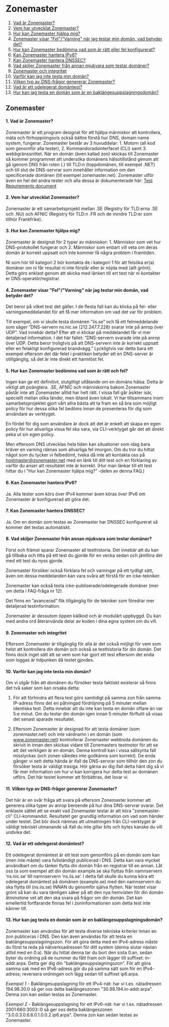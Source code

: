Zonemaster
==========

1. [Vad är Zonemaster?](#1-vad-C3%A4r-zonemaster)
2. [Vem har utvecklat Zonemaster?](#2-vem-har-utvecklat-zonemaster)
3. [Hur kan Zonemaster hjälpa mig?](#3-hur-kan-zonemaster-hj%C3%A4lpa-mig)
4. [Zonemaster visar "Fel"/"Varning" när jag testar min domän, vad betyder
det?](#4-zonemaster-visar-felvarning-n%C3%A4r-jag-testar-min-dom%C3%A4n-vad-betyder-det)
5. [Hur kan Zonemaster bedömma vad som är rätt eller fel
konfigurerat?](#5-hur-kan-zonemaster-bed%C3%B6mma-vad-som-%C3%A4r-r%C3%A4tt-och-fel)
6. [Kan Zonemaster hantera IPv6?](#6-kan-zonemaster-hantera-ipv6)
7. [Kan Zonemaster hantera DNSSEC?](#7-kan-zonemaster-hantera-dnssec) 
8. [Vad skiljer Zonemaster från annan mjukvara som testar
domäner?](#8-vad-skiljer-zonemaster-fr%C3%A5n-annan-mjukvara-som-testar-dom%C3%A4ner)
9. [Zonemaster och integritet](#9-zonemaster-och-integritet) 
10. [Varför kan jag inte testa min
domän?](#10-varf%C3%B6r-kan-jag-inte-testa-min-dom%C3%A4n)
11. [Vilken typ av DNS-frågor genererar
Zonemaster?](#11-vilken-typ-av-dns-fr%C3%A5gor-genererar-zonemaster)
12. [Vad är ett odelegerat
domäntest?](#12-vad-%C3%A4r-ett-odelegerat-dom%C3%A4ntest)
13. [ Hur kan jag testa en domän som är en
baklängesuppslagningsdomän?](#13-hur-kan-jag-testa-en-dom%C3%A4n-som-%C3%A4r-en-bakl%C3%A4ngesuppslagningsdom%C3%A4n)

Zonemaster
----------

#### 1. Vad är Zonemaster? 

Zonemaster är ett program designat för att hjälpa människor att kontrollera, mäta och förhoppningsvis också bättre förstå hur DNS, domain name system, fungerar. Zonemaster består av 3 huvuddelar: 1. Motorn (all kod som genomför alla tester), 2. Kommandoradsinterfacet (CLI) samt 3. webbgränssnittet. När en domän (även kallad zon) skickas till Zonemaster så kommer programmet att undersöka domänens hälsotillstånd genom att gå igenom DNS från roten (.) till TLD:n (toppdomänen, till exempel .NET) och till slut de DNS-servrar som innehåller information om den specificerade domänen (till exempel zonemaster.net). Zonemaster utför även en hel del andra tester och alla dessa är dokumenterade här: [Test Requirements document](https://github.com/dotse/zonemaster/blob/master/docs/requirements/TestRequirements.md)

#### 2. Vem har utvecklat Zonemaster?

Zonemaster är ett samarbetsprojekt mellan .SE (Registry för TLD:erna .SE och .NU) och AFNIC
(Registry för TLD:n .FR och de mindre TLD:er som tillhör Frankfrike).

#### 3. Hur kan Zonemaster hjälpa mig?  

Zonemaster är designat för 2 typer av människor: 1. Människor som vet hur DNS-protokollet fungerar och 2. Människor som enbart vill veta om deras domän är korrekt uppsatt och inte kommer få några problem i framtiden.

Ni som hör till kategori 2 bör kontakta de i kategori 1 för att felsöka er(a) domäner om ni får resultat ni inte förstår eller är nöjda med (allt grönt). Detta görs enklast genom att skicka med länken till ert test när ni kontakter er DNS-operatör/registrar.

#### 4. Zonemaster visar "Fel"/"Varning" när jag testar min domän, vad betyder det?  

Det beror på vilket test det gäller. I de flesta fall kan du klicka på fel- eller varningsmeddelandet för att få mer information om vad det var för problem.

Till exempel, om vi skulle testa domänen ”iis.se” och få ett felmeddelande som säger ”DNS-servern ns.nic.se (212.247.7.228) svarar inte på anrop över UDP”. Vad innebär detta? Efter att vi klickar på meddelandet får vi mer detaljerad information. I det här fallet: ”DNS-servern svarade inte på anrop över UDP. Detta beror troligtvis på att DNS-servern inte är korrekt uppsatt eller en felaktigt konfigurerad brandvägg.” Lyckligtvis var detta bara ett exempel eftersom det där felet i praktiken betyder att en DNS-server är otillgänglig, så det är inte direkt ett harmlöst fel.

#### 5. Hur kan Zonemaster bedömma vad som är rätt och fel?  

Ingen kan ge ett definitivt, slutgiltigt utlåtande om en domäns hälsa. Detta är 
viktigt att poängtera. .SE, AFNIC och människorna bakom Zonemaster påstår inte 
att Zonemaster alltid har helt rätt. I vissa fall går åsikter isär, speciellt 
mellan olika länder, men ibland även lokalt. Vi har tillsammans inom samarbetsprojektet
gjort vårt allra bästa att ta fram en så bra som möjligt policy för hur dessa
olika fel bedöms innan de presenteras för dig som användare av verktyget.

En fördel för dig som användare är dock att det är enkelt att skapa en egen policy för hur
allvarliga vissa fel ska vara, via CLI-verktyget går det att direkt peka ut sin egen policy.

Men eftersom DNS utvecklas hela tiden kan situationer som idag bara kräver en 
varning räknas som allvarliga fel imorgon. Om du tror du hittat något som du tycker
vi felbedömt, tveka då inte att kontakta oss på hostmaster@zonemaster.net med en 
länk till ditt test och en förklaring av varför du anser att resultatet inte är
korrekt. (Hur man länkar till ett test hittar du i ”Hur kan Zonemaster hjälpa mig?”
-delen av denna FAQ.)

#### 6. Kan Zonemaster hantera IPv6? 

Ja. Alla tester som körs över IPv4 kommer även köras över IPv6 om Zonemaster är konfigurerad att göra det.

#### 7. Kan Zonemaster hantera DNSSEC?  

Ja. Om en domän som testas av Zonemaster har DNSSEC konfigurerat så kommer det testas automatiskt.

#### 8. Vad skiljer Zonemaster från annan mjukvara som testar domäner? 

Först och främst sparar Zonemaster all testhistoria. Det innebär att du kan gå tillbaka och titta på ett test du gjorde för en vecka sedan och jämföra det med ett test du nyss gjorde.

Zonemaster försöker också förklara fel och varningar på ett tydligt sätt, även om dessa meddelanden kan vara svåra att förstå för en icke-tekniker. 

Zonemaster kan också testa icke-publiserade/odelegerade domäner (mer om detta i FAQ-fråga nr 12).

Det finns en ”avancerad” flik tillgänglig för de tekniker som föredrar mer detaljerad testinformation.

Zonemaster är dessutom öppen källkod och är modulärt uppbyggd. Du kan med andra ord återanvända delar av koden i dina egna system om du vill.

#### 9. Zonemaster och integritet  

Eftersom Zonemaster är tillgänglig för alla är det också möjligt för vem som helst att kontrollera din domän och också se testhistoria för din domän. Det finns dock inget sätt att se vem som har gjort ett test eftersom det enda som loggas är tidpunken då testet gjordes.

#### 10. Varför kan jag inte testa min domän? 

Om vi utgår från att domänen du försöker testa faktiskt existerar så finns det två saker som kan orsaka detta:

1. För att förhindra att flera test görs samtidigt på samma zon från samma IP-adress finns det en påtvingad fördröjning på 5 minuter mellan identiska test. Detta innebär att du inte kan testa en domän oftare än var 5:e minut. Om du testar din domän igen innan 5 minuter förflutit så visas det senast sparade resultatet.

2. Eftersom Zonemaster är designad för att testa domäner (som zonemaster.net) och inte värdnamn i en domän (som www.zonemaster.net) kontrollerar Zonemaster webbsida domänen du skrivit in innan den skickas vidare till Zonemasters testmotor för att se att det verkligen är en domän. Denna kontroll kan i vissa sällsynta fall misslyckas (och zonen således inte godkänns som korrekt). De enda gånger vi sett detta hända är ifall de DNS-servrar som tillhör den zon du försöker testa är väldigt trasiga. Hör gärna av dig ifall detta hänt dig så vi får mer information om hur vi kan korrigera hur detta test av domänen utförs. Det här testet kommer att förbättras, det lovar vi.

#### 11. Vilken typ av DNS-frågor genererar Zonemaster? 

Det här är en svår fråga att svara på eftersom Zonemaster kommer att generera olika typer av anrop beroende på hur dina DNS-servrar svarar. Det enklaste sättet att se exakt vad Zonemaster testar är att köra ”zonemaster-cli” CLI-kommandot. Resultatet ger grundlig information om vad som händer under testet. Det bör dock nämnas att utmatningen från CLI-verktyget är väldigt tekniskt utmanande så ifall du inte gillar bits och bytes kanske du vill undvika det.

#### 12. Vad är ett odelegerat domäntest? 

Ett odelegerat domäntest är ett test som genomförs på en domän som kan (men inte måste) vara fullständigt publicerad i DNS. Detta kan vara mycket användbart om du tänker flytta din domän från en registrar till en annan. Låt oss ta som exempel att din domän example.se ska flyttas från namnservern ’ns.nic.se’ till namnservern ’ns.iis.se’. I detta fall skulle du kunna köra ett odelegerat domäntest på domänen (example.se) med den namnservern du ska flytta till (ns.iis.se) INNAN du genomför själva flytten. När testet visar grönt så kan du vara tämligen säker på att den nya hemvisten för din domän åtminstone vet att den ska svara på frågor om din domän. Det kan emellertid fortfarande finnas fel i zoninformationen som detta test inte känner till.

#### 13. Hur kan jag testa en domän som är en baklängesuppslagningsdomän?

Zonemaster kan användas för att testa diverse tekniska kriterier innan en zon publiceras i DNS.
Den kan även användas för att testa en baklängesuppslagningszon. För att göra detta med en IPv4-adress
måste du först ta reda på nätverksadressen för ditt system (denna slutar nästan alltid med en 0:a).
När du hittat denna tar du bort den sista 0:an, sedan byter du ordning på de nummer du fått fram och
lägger till suffixet: in-addr.arpa. Detta ger dig din "baklängesuppslagningszon".
För att göra samma sak med en IPv6-adress gör du på samma sätt som för en IPv4-adress; reversera ordningen
och lägg sedan till suffixet ip6.arpa.

*Exempel 1* - Baklängesuppslagning för ett IPv4-nät: har vi t.ex. nätadressen 194.98.30.0 så
ger oss detta baklängeszonen "30.98.194.in-addr.arpa". Denna zon kan sedan testas av Zonemaster.

*Exempel 2* - Baklängesuppslagning för ett IPv6-nät: har vi t.ex. nätadressen 2001:660:3003::0 så
ger oss detta baklängeszonen "3.0.0.3.0.6.6.0.1.0.0.2.ip6.arpa". Denna zon kan sedan testas av Zonemaster.
